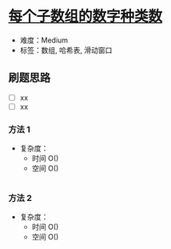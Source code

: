 # [每个子数组的数字种类数](https://leetcode-cn.com/problems/distinct-numbers-in-each-subarray/)

- 难度：Medium
- 标签：数组, 哈希表, 滑动窗口

## 刷题思路

- [ ] xx
- [ ] xx

### 方法 1

- 复杂度：
    - 时间 O()
    - 空间 O()

``` js

```

### 方法 2

- 复杂度：
    - 时间 O()
    - 空间 O()

``` js

```
